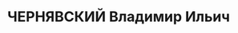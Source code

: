 ---
title: ЧЕРНЯВСКИЙ Владимир Ильич
description: 'родился в 1893 в Одессе - расстрелян 1937, с 1911 член РСДРП

  Послужной список

  \t арестован

  \t осуждён к административной высылке в Тобольскую губернию

  1917\t член Исполнительного комитета Киевского Совета

  1917\t член Центрального Совета профсоюзов Украины

  янв.18\t секретарь Киевского революционного комитета

  1918 - \t на подпольной работе в Киевской губернии

  1919\t уполномоченный ЦК КП(б) Украины по зафронтовой работе

  1919\t секретарь Киевского губернского комитета КП(б) Украины

  1920 - \t в РККА

  \t на партийной работе (Киев, Винница)

  \t ответственный секретарь Полтавского губернского комитета КП(б) Украины

   - 1923\t на партийной работе (Екатеринослав)

  1924 - 1925\t прокурор Одесской губернии

  10.1925 - 1927\t заведующий Организационно-распределительным отделом Киевского окружного
  комитета КП(б) Украины

  12.12.1925 - 20.11.1927\t кандидат в члены Центральной Контрольной Комиссии КП(б)
  Украины

  1927 - 12.11.1929\t ответственный секретарь Одесского окружного комитета КП(б) Украины

  29.11.1927 - 30.8.19371\t член ЦК КП(б) Украины\t 1927-X  1930-XI  1934-XII  1937-XIII

  29.11.1927 - 21.11.1929\t кандидат в члены Организационного бюро ЦК КП(б) Украины

  21.11.1929 - 5.6.1930\t кандидат в члены Секретариата ЦК КП(б) Украины

  21.11.1929 - 5.6.1930\t член Организационного бюро ЦК КП(б) Украины

  11.1929 - 1930\t заведующий Организационно-распределительным отделом ЦК КП(б) Украины

  15.6.1930 - 30.8.1937\t кандидат в члены Политического бюро ЦК КП(б) Украины

   - 9.1930\t ответственный секретарь Киевского окружного комитета КП(б) Украины

  13.12.1930 - 28.1.1932\t секретарь ЦК КП(б) Украины

  13.12.1930 - 28.1.1932\t член Организационного бюро ЦК КП(б) Украины

  02.10.1932\t 1-й секретарь Днепропетровского областного комитета КП(б) Украины

  10.1932 - 16.8.19372\t 1-й секретарь Винницкого областного комитета КП(б) Украины

  1937\t арестован

  Награды\t

  20.12.1935\t орден Ленина - за выдающиеся успехи в области сельского хозяйства и
  за перевыполнение государственных планов по

  \t    сельскому хозяйству

  1 Исключён из состава членов ЦК КП(б) Украины Постановлением пленума ЦК КП(б) Украины
  29 - 30.8.1937\t

  2 Постановление III-го пленума Винницкого областного комитета КП(б) Украины'
---